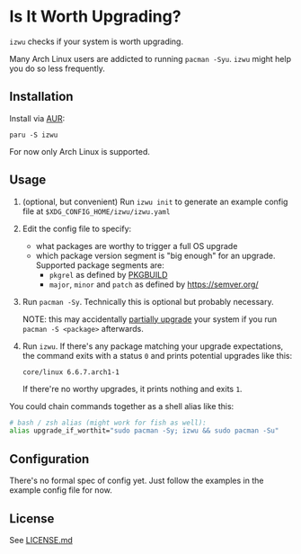 # Is It Worth Upgrading?

`izwu` checks if your system is worth upgrading.

Many Arch Linux users are addicted to running `pacman -Syu`.
`izwu` might help you do so less frequently.

## Installation

Install via [AUR](https://aur.archlinux.org/packages/iwzu):

`paru -S izwu`

For now only Arch Linux is supported.

## Usage

1. (optional, but convenient) Run `izwu init` to generate an example config file at
    `$XDG_CONFIG_HOME/izwu/izwu.yaml`

2. Edit the config file to specify:

    - what packages are worthy to trigger a full OS upgrade
    - which package version segment is "big enough" for an upgrade. 
      Supported package segments are:
        - `pkgrel` as defined by [PKGBUILD]
        - `major`, `minor` and `patch` as defined by <https://semver.org/>

3. Run `pacman -Sy`. Technically this is optional but probably necessary.

    NOTE: this may accidentally [partially upgrade] your system if 
    you run `pacman -S <package>` afterwards.

4. Run `izwu`. If there's any package matching your upgrade expectations,
    the command exits with a status `0` and prints potential upgrades like
    this:

    ```
    core/linux 6.6.7.arch1-1
    ```

    If there're no worthy upgrades, it prints nothing and exits `1`. 

You could chain commands together as a shell alias like this:

```sh
# bash / zsh alias (might work for fish as well):
alias upgrade_if_worthit="sudo pacman -Sy; izwu && sudo pacman -Su"
```

## Configuration

There's no formal spec of config yet. Just follow the examples
in the example config file for now.

## License

See [LICENSE.md](LICENSE.md)


[partially upgrade]: https://wiki.archlinux.org/title/System_maintenance#Partial_upgrades_are_unsupported
[PKGBUILD]: https://wiki.archlinux.org/title/PKGBUILD#pkgrel
